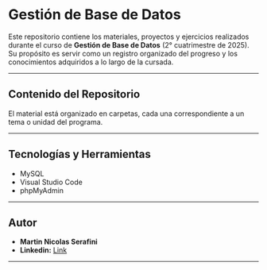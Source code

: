 # Gestión de Base de Datos

Este repositorio contiene los materiales, proyectos y ejercicios realizados durante el curso de **Gestión de Base de Datos** (2° cuatrimestre de 2025). Su propósito es servir como un registro organizado del progreso y los conocimientos adquiridos a lo largo de la cursada.

---

## Contenido del Repositorio

El material está organizado en carpetas, cada una correspondiente a un tema o unidad del programa.

---

## Tecnologías y Herramientas
* MySQL
* Visual Studio Code
* phpMyAdmin
  
---

## Autor

* **Martin Nicolas Serafini**
* **Linkedin:** [Link](https://www.linkedin.com/in/martin-nicolas-serafini-05224923b/)

---
